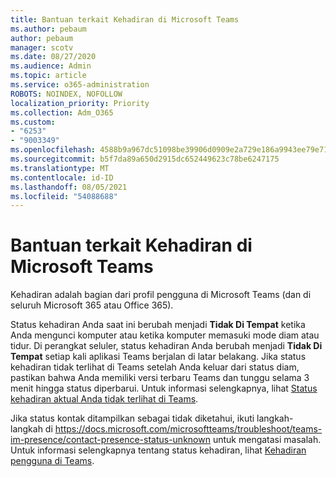 ```yaml
---
title: Bantuan terkait Kehadiran di Microsoft Teams
ms.author: pebaum
author: pebaum
manager: scotv
ms.date: 08/27/2020
ms.audience: Admin
ms.topic: article
ms.service: o365-administration
ROBOTS: NOINDEX, NOFOLLOW
localization_priority: Priority
ms.collection: Adm_O365
ms.custom:
- "6253"
- "9003349"
ms.openlocfilehash: 4588b9a967dc51098be39906d0909e2a729e186a9943ee79e71d6ab50a666107
ms.sourcegitcommit: b5f7da89a650d2915dc652449623c78be6247175
ms.translationtype: MT
ms.contentlocale: id-ID
ms.lasthandoff: 08/05/2021
ms.locfileid: "54088688"
---
```

# <a name="help-with-presence-in-microsoft-teams"></a>Bantuan terkait Kehadiran di Microsoft Teams

Kehadiran adalah bagian dari profil pengguna di Microsoft Teams (dan di seluruh Microsoft 365 atau Office 365). 

Status kehadiran Anda saat ini berubah menjadi **Tidak Di Tempat** ketika Anda mengunci komputer atau ketika komputer memasuki mode diam atau tidur. Di perangkat seluler, status kehadiran Anda berubah menjadi **Tidak Di Tempat** setiap kali aplikasi Teams berjalan di latar belakang. Jika status kehadiran tidak terlihat di Teams setelah Anda keluar dari status diam, pastikan bahwa Anda memiliki versi terbaru Teams dan tunggu selama 3 menit hingga status diperbarui. Untuk informasi selengkapnya, lihat [Status kehadiran aktual Anda tidak terlihat di Teams](https://docs.microsoft.com/microsoftteams/troubleshoot/teams-im-presence/presence-not-show-actual-status).

Jika status kontak ditampilkan sebagai tidak diketahui, ikuti langkah-langkah di https://docs.microsoft.com/microsoftteams/troubleshoot/teams-im-presence/contact-presence-status-unknown untuk mengatasi masalah.
Untuk informasi selengkapnya tentang status kehadiran, lihat [Kehadiran pengguna di Teams](https://docs.microsoft.com/microsoftteams/presence-admins).

